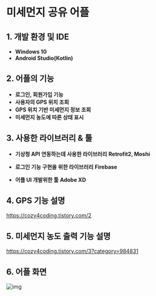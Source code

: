 # 미세먼지 공유 어플

## 1. 개발 환경 및 IDE

   - **Windows 10**
   - **Android Studio(Kotlin)**

## 2. 어플의 기능

   - **로그인, 회원가입 기능**
   - **사용자의 GPS 위치 조회**
   - **GPS 위치 기반 미세먼지 정보 조회**
   - **미세먼지 농도에 따른 상태 표시**

## 3. 사용한 라이브러리 & 툴

   - **기상청 API 연동하는데 사용한 라이브러리**
      **Retrofit2, Moshi**
  
   - **로그인 기능 구현을 위한 라이브러리**
      **Firebase**
  
   - **어플 UI 개발위한 툴**
      **Adobe XD**

## 4. GPS 기능 설명

 https://cozy4coding.tistory.com/2

## 5. 미세먼지 농도 출력 기능 설명

 https://cozy4coding.tistory.com/3?category=984831

## 6. 어플 화면
![img](https://user-images.githubusercontent.com/71540277/131960475-4aa328cf-513e-406d-8373-fcd1901d752e.jpg)
